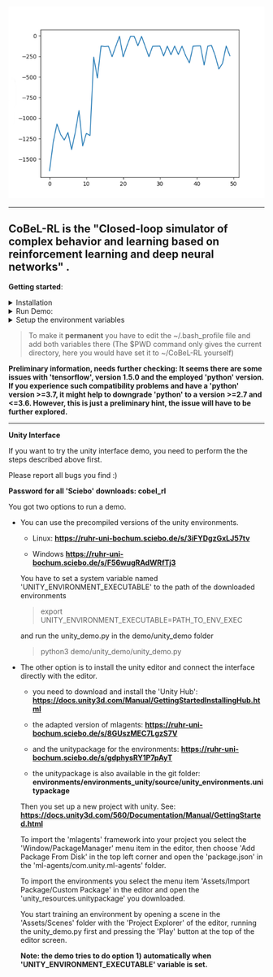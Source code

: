 ![Screenshot](benchmark.png)

--------------------------
## **CoBeL-RL** is the "Closed-loop simulator of complex behavior and learning based on reinforcement learning and deep neural networks" .

**Getting started**:

<details>
<summary>
Installation
</summary>
    
* Blender 2.79b
     `https://download.blender.org/release/Blender2.79/`
* Set up virtual environment and install requirements.txt
</details>

<details>
<summary>
Run Demo:
</summary>

*  Clone the project
>   `git clone https://gitlab.ruhr-uni-bochum.de/cns/1-frameworks/CoBeL-RL.git`

* Activate virtual environment
* Go to demo folder
>   `cd ~/CoBeL-RL/demo/simpleGridGraphDemo/`
*  Start the demo project:
>   `python3 simpleGridGraphDemo.py`

</details>


<details>
<summary>
Setup the environment variables
</summary>

*  Set a 'BLENDER_EXECUTABLE_PATH' environment variable that points to the path containing the 'Blender' executable, e.g:
>   `export BLENDER_EXECUTABLE_PATH='/etc/opt/blender-2.79b-linux-glibc219-x86_64/'`
* Make sure that your 'PYTHONPATH' environment variable includes the project's root directory. 
  
    - With the virtual environment activated, navigate to your project folder
       > `cd ~/CoBeL-RL`
    
    - Add the project's directory to the PYTHONPATH enviroment variable
       > `export PYTHONPATH="$PWD"`

</details>


>    To make it **permanent** you have to edit the ~/.bash_profile file and add both variables  there
>    (The $PWD command only gives the current directory, here you would have set it to ~/CoBeL-RL yourself)



__Preliminary information, needs further checking: It seems there are some issues with 'tensorflow', version 1.5.0 and the employed 'python' version. If you experience such compatibility problems and have a 'python' version >=3.7, it might help to downgrade 'python' to a version >=2.7 and <=3.6. However, this is just a preliminary hint, the issue will have to be further explored.__



________________________________________________________________________________________________

**Unity Interface**

If you want to try the unity interface demo, you need to perform the the steps described above first.

Please report all bugs you find :)

**Password for all 'Sciebo' downloads: cobel_rl**

You got two options to run a demo.

*  You can use the precompiled versions of the unity environments.

    * Linux: **https://ruhr-uni-bochum.sciebo.de/s/3iFYDgzGxLJ57tv**
    
    * Windows **https://ruhr-uni-bochum.sciebo.de/s/F56wugRAdWRfTj3**
    
    You have to set a system variable named 'UNITY_ENVIRONMENT_EXECUTABLE' to the path of the downloaded environments
    
    > export UNITY_ENVIRONMENT_EXECUTABLE=PATH_TO_ENV_EXEC
    
    and run the unity_demo.py in the demo/unity_demo folder
    
    > python3 demo/unity_demo/unity_demo.py
        
* The other option is to install the unity editor and connect the interface directly with the editor.

    * you need to download and install the 'Unity Hub': **https://docs.unity3d.com/Manual/GettingStartedInstallingHub.html**
    
    * the adapted version of mlagents: **https://ruhr-uni-bochum.sciebo.de/s/8GUszMEC7LgzS7V**
    
    * and the unitypackage for the environments: **https://ruhr-uni-bochum.sciebo.de/s/gdphysRY1P7pAyT**
    
    * the unitypackage is also available in the git folder: **environments/environments_unity/source/unity_environments.unitypackage**
    
    Then you set up a new project with unity. See: **https://docs.unity3d.com/560/Documentation/Manual/GettingStarted.html**
    
    To import the 'mlagents' framework into your project you select the 'Window/PackageManager' menu item in the editor, 
    then choose 'Add Package From Disk' in the top left corner and open the 'package.json' in the 'ml-agents/com.unity.ml-agents' folder.
    
    To import the environments you select the menu item 'Assets/Import Package/Custom Package' in the editor and open the 
    'unity_resources.unitypackage' you downloaded.
    
    You start training an environment by opening a scene in the 'Assets/Scenes' folder with the 'Project Explorer' of the editor, 
    running the unity_demo.py first and pressing the 'Play' button at the top of the editor screen.
    
    **Note: the demo tries to do option 1) automatically when 'UNITY_ENVIRONMENT_EXECUTABLE' variable is set.**
    
     
     
